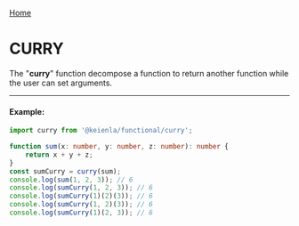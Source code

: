 [Home](./../../README.md)

# CURRY

The "**curry**" function decompose a function to return another function while the user can set arguments.

---

#### Example:

```typescript
import curry from '@keienla/functional/curry';

function sum(x: number, y: number, z: number): number {
    return x + y + z;
}
const sumCurry = curry(sum);
console.log(sum(1, 2, 3)); // 6
console.log(sumCurry(1, 2, 3)); // 6
console.log(sumCurry(1)(2)(3)); // 6
console.log(sumCurry(1, 2)(3)); // 6
console.log(sumCurry(1)(2, 3)); // 6
```
